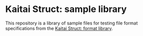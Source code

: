 # Kaitai Struct: sample library

This repository is a library of sample files for testing file format specifications from the [Kaitai Struct: format library](https://github.com/kaitai-io/kaitai_struct_formats).
